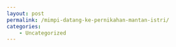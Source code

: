 ```yaml
---
layout: post
permalink: /mimpi-datang-ke-pernikahan-mantan-istri/
categories:
    - Uncategorized
---
```


